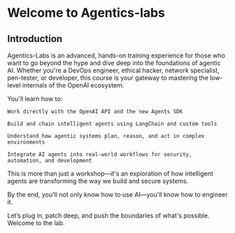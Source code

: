 # Welcome to Agentics-labs
## Introduction
Agentics-Labs is an advanced, hands-on training experience for those who want to go beyond the hype and dive deep into the foundations of agentic AI. Whether you're a DevOps engineer, ethical hacker, network specialist, pen-tester, or developer, this course is your gateway to mastering the low-level internals of the OpenAI ecosystem.

You'll learn how to:

    Work directly with the OpenAI API and the new Agents SDK

    Build and chain intelligent agents using LangChain and custom tools

    Understand how agentic systems plan, reason, and act in complex environments

    Integrate AI agents into real-world workflows for security, automation, and development

This is more than just a workshop—it's an exploration of how intelligent agents are transforming the way we build and secure systems.

By the end, you'll not only know how to use AI—you'll know how to engineer it.

Let’s plug in, patch deep, and push the boundaries of what's possible.
Welcome to the lab.
